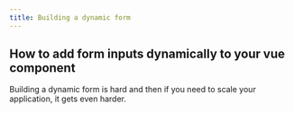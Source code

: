 ```yaml
---
title: Building a dynamic form
---
```


## How to add form inputs dynamically to your vue component

Building a dynamic form is hard and then if you need to scale your application, it gets even harder.

